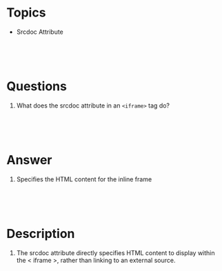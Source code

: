 # Topics

- Srcdoc Attribute

&nbsp;

&nbsp;

# Questions

1. What does the srcdoc attribute in an `<iframe>` tag do?

&nbsp;

&nbsp;

# Answer

1. Specifies the HTML content for the inline frame

&nbsp;

&nbsp;

# Description

1. The srcdoc attribute directly specifies HTML content to display within the < iframe >, rather than linking to an external source.
